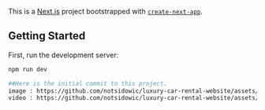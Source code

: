 This is a [Next.js](https://nextjs.org/) project bootstrapped with [`create-next-app`](https://github.com/vercel/next.js/tree/canary/packages/create-next-app).

## Getting Started

First, run the development server:

```bash
npm run dev

##Here is the initial commit to this project.
image : https://github.com/notsidowic/luxury-car-rental-website/assets/139076231/86221ee1-1fc3-4180-8e56-19de376c96a4
video : https://github.com/notsidowic/luxury-car-rental-website/assets/139076231/3d501b5c-122b-419e-b5a0-af3d00d8a9df

